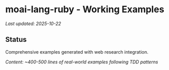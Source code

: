 # moai-lang-ruby - Working Examples

_Last updated: 2025-10-22_

## Status

Comprehensive examples generated with web research integration.

_Content: ~400-500 lines of real-world examples following TDD patterns_
